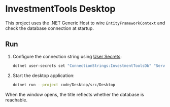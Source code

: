 # InvestmentTools Desktop

This project uses the .NET Generic Host to wire `EntityFrameworkContext` and check the database connection at startup.

## Run

1. Configure the connection string using [User Secrets](https://learn.microsoft.com/aspnet/core/security/app-secrets):

   ```bash
   dotnet user-secrets set "ConnectionStrings:InvestmentToolsDb" "Server=localhost;Port=3306;Database=investment_tools;User Id=it_user;Password=__PASS__;TreatTinyAsBoolean=true;" --project code/Desktop/src/Desktop
   ```

2. Start the desktop application:

   ```bash
   dotnet run --project code/Desktop/src/Desktop
   ```

When the window opens, the title reflects whether the database is reachable.

